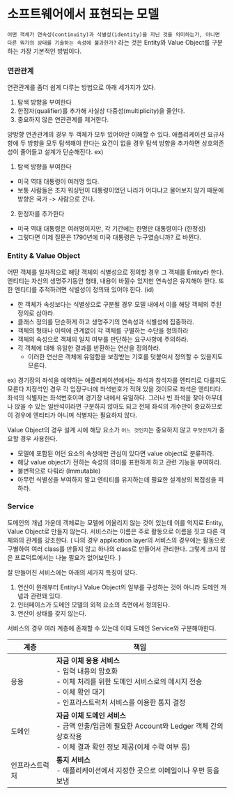# 소프트웨어에서 표현되는 모델

`어떤 객체가 연속성(continuity)과 식별성(identity)을 지닌 것을 의미하는가, 아니면 다른 뭐가의 상태를 기술하는 속성에 불과한가?` 라는 것은 Entity와 Value Object를 구분하는 가장 기본적인 방법이다.

### 연관관계

연관관계를 좀더 쉽게 다루는 방법으로 아래 세가지가 있다.
1. 탐색 방향을 부여한다
2. 한정자(qualifier)를 추가해 사실상 다중성(multiplicity)을 줄인다.
3. 중요하지 않은 연관관계를 제거한다.

양방향 연관관계의 경우 두 객체가 모두 있어야만 이해할 수 있다. 애플리케이션 요규사항에 두 방향을 모두 탐색해야 한다는 요건이 없을 경우 탐색 방향을 추가하면 상호의존성이 줄어들고 설계가 단순해진다.
ex)
1. 탐색 방향을 부여한다
- 미국 역대 대통령이 여러명 있다.
- 보통 사람들은 조지 워싱턴이 대통령이었던 나라가 어디냐고 물어보지 않기 때문에 방향은 국가 -> 사람으로 간다.

2. 한정자를 추가한다
- 미국 역대 대통령은 여러명이지만, 각 기간에는 한명만 대통령이다 (한정성)
- 그렇다면 이제 질문은 1790년에 미국 대통령은 누구였습니까? 로 바뀐다.

### Entity & Value Object

어떤 객체를 일차적으로 해당 객체의 식별성으로 정의할 경우 그 객체를 Entity라 한다.
엔티티는 자신의 생명주기동안 형태, 내용이 바뀔수 있지만 연속성은 유지해야 한다. 또한 엔티티를 추적하려면 식별성이 정의돼 있어야 한다. (id)

- 한 객체가 속성보다는 식별성으로 구분될 경우 모델 내에서 이를 해당 객체의 주된 정의로 삼아라. 
- 클래스 정의를 단순하게 하고 생명주기의 연속성과 식별성에 집중하라.
- 객체의 형태나 이력에 관계없이 각 객체를 구별하는 수단을 정의하라
- 객체의 속성으로 객체의 일치 여부를 판단하는 요구사항에 주의하라.
- 각 객체에 대해 유일한 결과를 반환하는 연산을 정의하라.
  - 이러한 연산은 객체에 유일함을 보장받는 기호를 덧붙여서 정의할 수 있을지도 모른다.


ex)
경기장의 좌석을 예약하는 애플리케이션에서는 좌석과 참석자를 엔티티로 다룰지도 모른다 
지정석인 경우 각 입장구너에 좌석번호가 적혀 있을 것이므로 좌석은 엔티티다.
좌석의 식별자는 좌석번호이며 경기장 내에서 유일하다.
그러나 빈 좌석을 찾아 아무데나 앉을 수 있는 일반석이라면 구분하지 않아도 되고 전체 좌석의 개수만이 중요하므로 이 경우에 엔티티가 아니며 식별자는 필요하지 않다.

Value Object의 경우 설계 시에 해당 요소가 `어느 것인지`는 중요하지 않고 `무엇인지`가 중요할 경우 사용한다.

- 모델에 포함된 어던 요소의 속성에만 관심이 있다면 value object로 분류하라.
- 해당 value object가 전하는 속성의 의미를 표현하게 하고 관련 기능을 부여하라.
- 불변적으로 다뤄라 (Immutable)
- 아무런 식별성을 부여하지 말고 엔티티를 유지하는데 필요한 설계상의 복잡성을 피하라.

### Service
도메인의 개념 가운데 객체로는 모델에 어울리지 않는 것이 있는데 이를 억지로 Entity, Value Object로 만들지 않는다.
서비스라는 이름은 주로 활동으로 이름을 짓고 다른 객체와의 관계를 강조한다. ( 나의 경우 application layer의 서비스의 경우에는 활동으로 구별하여 여러 class를 만들지 않고 하나의 class로 만들어서 관리한다. 그렇게 크지 않은 프로덕트에서는 나눌 필요가 없어보인다. )

잘 만들어진 서비스에는 아래의 세가지 특징이 있다.
1. 연산이 원래부터 Entity나 Value Object의 일부를 구성하는 것이 아니라 도메인 개념과 관련돼 있다.
2. 인터페이스가 도메인 모델의 외적 요소의 측면에서 정의된다.
3. 연산이 상태를 갖지 않는다.

서비스의 경우 여러 계층에 존재할 수 있는데 이때 도메인 Service와 구분해야한다.

|계층|책임|
|--|--|
| 응용 | **자금 이체 응용 서비스** </br> - 입력 내용의 암호화 </br> - 이체 처리를 위한 도메인 서비스로의 메시지 전송 </br> - 이체 확인 대기 </br> - 인프라스트럭처 서비스를 이용한 통지 결정|
| 도메인 | **자금 이체 도메인 서비스** </br> - 금액 인출/입금에 필요한 Account와 Ledger 객체 간의 상호작용 </br> - 이체 결과 확인 정보 제공(이체 수락 여부 등) |
| 인프라스트럭처 | **통지 서비스** </br> - 애플리케이션에서 지정한 곳으로 이메일이나 우편 등을 보냄 |
